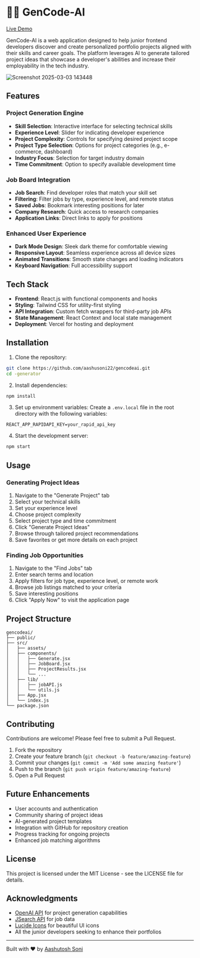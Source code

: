 # 👨‍💻 GenCode-AI

[Live Demo](https://dev-generator.netlify.app/)

GenCode-AI is a web application designed to help junior frontend developers discover and create personalized portfolio projects aligned with their skills and career goals. The platform leverages AI to generate tailored project ideas that showcase a developer's abilities and increase their employability in the tech industry.

![Screenshot 2025-03-03 143448](https://github.com/user-attachments/assets/1bedcd6b-4ec9-4e2d-a169-7a45cfd5c67e)

## Features

### Project Generation Engine
- **Skill Selection**: Interactive interface for selecting technical skills
- **Experience Level**: Slider for indicating developer experience
- **Project Complexity**: Controls for specifying desired project scope
- **Project Type Selection**: Options for project categories (e.g., e-commerce, dashboard)
- **Industry Focus**: Selection for target industry domain
- **Time Commitment**: Option to specify available development time

### Job Board Integration
- **Job Search**: Find developer roles that match your skill set
- **Filtering**: Filter jobs by type, experience level, and remote status
- **Saved Jobs**: Bookmark interesting positions for later
- **Company Research**: Quick access to research companies
- **Application Links**: Direct links to apply for positions

### Enhanced User Experience
- **Dark Mode Design**: Sleek dark theme for comfortable viewing
- **Responsive Layout**: Seamless experience across all device sizes
- **Animated Transitions**: Smooth state changes and loading indicators
- **Keyboard Navigation**: Full accessibility support

## Tech Stack

- **Frontend**: React.js with functional components and hooks
- **Styling**: Tailwind CSS for utility-first styling
- **API Integration**: Custom fetch wrappers for third-party job APIs
- **State Management**: React Context and local state management
- **Deployment**: Vercel for hosting and deployment

## Installation

1. Clone the repository:
```bash
git clone https://github.com/aashusoni22/gencodeai.git
cd -generator
```

2. Install dependencies:
```bash
npm install
```

3. Set up environment variables:
Create a `.env.local` file in the root directory with the following variables:
```
REACT_APP_RAPIDAPI_KEY=your_rapid_api_key
```

4. Start the development server:
```bash
npm start
```

## Usage

### Generating Project Ideas

1. Navigate to the "Generate Project" tab
2. Select your technical skills
3. Set your experience level
4. Choose project complexity
5. Select project type and time commitment
6. Click "Generate Project Ideas"
7. Browse through tailored project recommendations
8. Save favorites or get more details on each project

### Finding Job Opportunities

1. Navigate to the "Find Jobs" tab
2. Enter search terms and location
3. Apply filters for job type, experience level, or remote work
4. Browse job listings matched to your criteria
5. Save interesting positions
6. Click "Apply Now" to visit the application page

## Project Structure

```
gencodeai/
├── public/
├── src/
│   ├── assets/
│   ├── components/
│   │   ├── Generate.jsx
│   │   ├── JobBoard.jsx
│   │   ├── ProjectResults.jsx
│   │   └── ...
│   ├── lib/
│   │   ├── jobAPI.js
│   │   └── utils.js
│   ├── App.jsx
│   └── index.js
└── package.json
```

## Contributing

Contributions are welcome! Please feel free to submit a Pull Request.

1. Fork the repository
2. Create your feature branch (`git checkout -b feature/amazing-feature`)
3. Commit your changes (`git commit -m 'Add some amazing feature'`)
4. Push to the branch (`git push origin feature/amazing-feature`)
5. Open a Pull Request

## Future Enhancements

- User accounts and authentication
- Community sharing of project ideas
- AI-generated project templates
- Integration with GitHub for repository creation
- Progress tracking for ongoing projects
- Enhanced job matching algorithms

## License

This project is licensed under the MIT License - see the LICENSE file for details.

## Acknowledgments

- [OpenAI API](https://openai.com/api/) for project generation capabilities
- [JSearch API](https://rapidapi.com/letscrape-6bRBa3QguO5/api/jsearch) for job data
- [Lucide Icons](https://lucide.dev/) for beautiful UI icons
- All the junior developers seeking to enhance their portfolios

---

Built with ❤️ by [Aashutosh Soni](https://github.com/aashusoni22)

